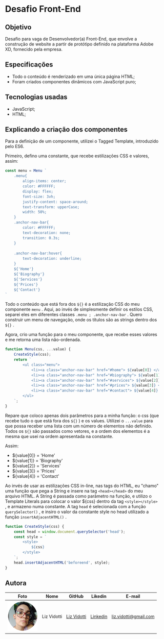 # Desafio Front-End

## Objetivo

Desafio para vaga de Desenvolvedor(a) Front-End, que envolve a construção de website a partir de protótipo definido na plataforma Adobe XD, fornecido pela empresa.

## Especificações

* Todo o conteúdo é renderizado em uma única página HTML; 
* Foram criados componentes dinâmicos com JavaScript puro; 

## Tecnologias usadas

*   JavaScript; 
*   HTML; 

## Explicando a criação dos componentes

Para a definição de um componente, utilizei o Tagged Template, introduzido pelo ES6.

Primeiro, defino uma constante, que recebe estilizações CSS e valores, assim:

``` javascript
const menu = Menu `
    .menu{
        align-items: center;
        color: #FFFFFF;
        display: flex;
        font-size: 3vh;
        justify-content: space-around;
        text-transform: upperCase;
        width: 50%;
    }
    .anchor-nav-bar{
        color: #FFFFFF;
        text-decoration: none;
        transition: 0.3s;
    }

    .anchor-nav-bar:hover{
        text-decoration: underline;
    }
    ${'Home'}
    ${'Biography'}
    ${'Services'}
    ${'Prices'}
    ${'Contact'}
`
```

Todo o conteúdo que está fora dos `${}` é a estilização CSS do meu componente `menu` . Aqui, ao invés de simplesmente definir os estilos CSS, separei eles em diferentes classes `.menu ; .anchor-nav-bar` . Quero construir um menu de navegação, onde os títulos são as strings dentro dos `${}` .

Agora, crio uma função para o meu componente, que recebe esses valores e me retorna uma lista não-ordenada.

``` javascript
function Menu(css, ...value) {
    CreateStyle(css);
    return `
        <ul class="menu">
            <li><a class="anchor-nav-bar" href="#home"> ${value[0]} </a></li>
            <li><a class="anchor-nav-bar" href="#biography"> ${value[1]} </a></li>
            <li><a class="anchor-nav-bar" href="#services"> ${value[2]} </a></li>
            <li><a class="anchor-nav-bar" href="#prices"> ${value[3]} </a></li>
            <li><a class="anchor-nav-bar" href="#contact"> ${value[4]} </a></li>
        </ul>
    `;
}
```

Repare que coloco apenas dois parâmetros para a minha função: o css (que recebe tudo o que está fora dos `${}` ) e os values. Utilizei o `...value` para que possa receber uma lista com um número de elementos não definido. Todos os `${}` são passados como vetores, e a ordem dos elementos é a mesma que usei na ordem apresentada na constante.

Assim:

* ${value[0]} = 'Home'
* ${value[1]} = 'Biography'
* ${value[2]} = 'Services'
* ${value[3]} = 'Prices'
* ${value[4]} = 'Contact'

Ao invés de usar as estilizações CSS in-line, nas tags do HTML, eu "chamo" uma função que pega a String e insere na tag `<head></head>` do meu arquivo HTML. A String é passada como parâmetro na função, e utilizo o Template Literals para colocar o valor ${css} dentro da tag `<style></style>` , e armazeno numa constante. A tag `head` é selecionada com a função `querySelector()` , e insiro o valor da constante style no head utilizado a função `insertAdjacentHTML()` .

``` javascript
function CreateStyle(css) {
    const head = window.document.querySelector('head');
    const style = `
        <style>
            ${css}
        </style>
    `;
    head.insertAdjacentHTML('beforeend', style);
}
```

## Autora

| Foto                                       | Nome        | GitHub                                         | Likedin                                                 | E-mail                |
| ------------------------------------------ | ----------- | ---------------------------------------------- | ------------------------------------------------------- | --------------------- |
| <img src="./img/perfil.png" width="100px"> | Liz Vidotti | [Liz Vidotti](https://github.com/lizvidotti91) | [Linkedin](https://www.linkedin.com/in/elisetevidotti/) | liz.vidotti@gmail.com |
